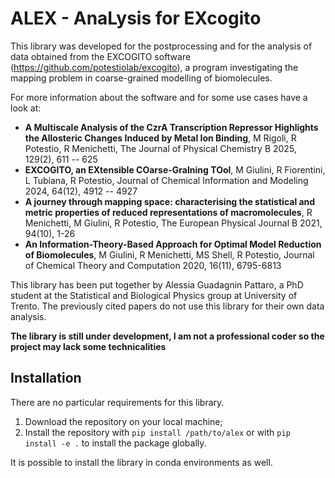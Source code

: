 # ALEX - AnaLysis for EXcogito

This library was developed for the postprocessing and for the analysis of data obtained from the EXCOGITO software (https://github.com/potestiolab/excogito), a program investigating the mapping problem in coarse-grained modelling of biomolecules.

For more information about the software and for some use cases have a look at:
* **A Multiscale Analysis of the CzrA Transcription Repressor Highlights the Allosteric Changes Induced by Metal Ion Binding**, M Rigoli, R Potestio, R Menichetti, The Journal of Physical Chemistry B 2025, 129(2), 611 -- 625
* **EXCOGITO, an EXtensible COarse-GraIning TOol**, M Giulini, R Fiorentini, L Tubiana, R Potestio, Journal of Chemical Information and Modeling 2024, 64(12), 4912 -- 4927
* **A journey through mapping space: characterising the statistical and metric properties of reduced representations of macromolecules**, R Menichetti, M Giulini, R Potestio, The European Physical Journal B 2021, 94(10), 1-26
* **An Information-Theory-Based Approach for Optimal Model Reduction of Biomolecules**, M Giulini, R Menichetti, MS Shell, R Potestio, Journal of Chemical Theory and Computation 2020, 16(11), 6795-6813

This library has been put together by Alessia Guadagnin Pattaro, a PhD student at the Statistical and Biological Physics group at University of Trento. The previously cited papers do not use this library for their own data analysis.

**The library is still under development, I am not a professional coder so the project may lack some technicalities**

## Installation

There are no particular requirements for this library.
1. Download the repository on your local machine;
2. Install the repository with `pip install /path/to/alex` or with `pip install -e .` to install the package globally.

It is possible to install the library in conda environments as well.

